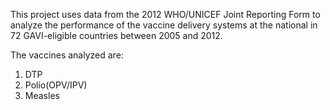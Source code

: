 This project uses data from the 2012 WHO/UNICEF Joint Reporting Form to analyze the performance of the vaccine
delivery systems at the national in 72 GAVI-eligible countries between 2005 and 2012.

The vaccines analyzed are: 
1) DTP
2) Polio(OPV/IPV)
3) Measles

